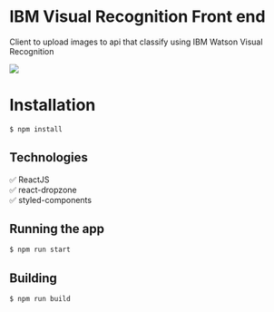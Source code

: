 # IBM Visual Recognition Front end
Client to upload images to api that classify using IBM Watson Visual Recognition

![](https://media.giphy.com/media/hR09xG2fV1kGNnI0tF/giphy.gif)


# Installation

```bash
$ npm install
```

## Technologies

:white_check_mark: ReactJS\
:white_check_mark: react-dropzone\
:white_check_mark: styled-components

## Running the app

```bash
$ npm run start
```

## Building

```bash
$ npm run build
```

